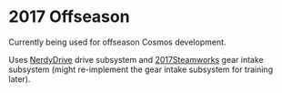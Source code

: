 # 2017 Offseason

Currently being used for offseason Cosmos development.

Uses [NerdyDrive](https://github.com/tedklin/NerdyDrive) drive subsystem and [2017Steamworks](https://github.com/nerdherd/Steamworks2017) gear intake subsystem (might re-implement the gear intake subsystem for training later). 
